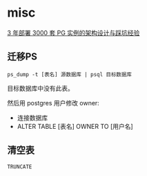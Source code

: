 # misc

[3 年部署 3000 套 PG 实例的架构设计与踩坑经验](https://www.infoq.cn/article/fxjycop2odtra8hbzund)



## 迁移PS


    ps_dump -t [表名] 源数据库 | psql 目标数据库

目标数据库中没有此表。

然后用 postgres 用户修改 owner:

- 连接数据库
- ALTER TABLE [表名] OWNER TO [用户名]


## 清空表

    TRUNCATE


